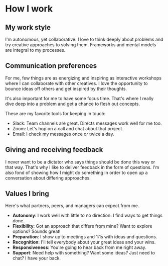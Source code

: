 # How I work

## My work style
I'm autonomous, yet collaborative. I love to think deeply about problems and try creative approaches to solving them. Frameworks and mental models are integral to my processes. 

## Communication preferences
For me, few things are as energizing and inspiring as interactive workshops where I can collaborate with other creatives. I love the opportunity to bounce ideas off others and get inspired by their thoughts.

It's also important for me to have some focus time. That's where I really dive deep into a problem and get a chance to flesh out concepts.

These are my favorite tools for keeping in touch:
- Slack: Team channels are great. Directs messages work well for me too.
- Zoom: Let's hop on a call and chat about that project.
- Email: I check my messages once or twice a day.

## Giving and receiving feedback
I never want to be a dictator who says things should be done this way or that way. That's why I like to deliver feedback in the form of questions. I'm also fond of showing how I might do something in order to open up a conversation about differing approaches. 

## Values I bring
Here's what partners, peers, and managers can expect from me.

- **Autonomy**: I work well with little to no direction. I find ways to get things done.
- **Flexibility**: Got an approach that differs from mine? Want to explore options? Sounds great!
- **Preparation**: I show up to meetings and 1:1s with ideas and questions.
- **Recognition**: I'll tell everybody about your great ideas and your wins.
- **Responsiveness**: You're going to hear back from me right away.
- **Support**: Need help with something? Want some ideas? Just need to chat? I have your back. 
